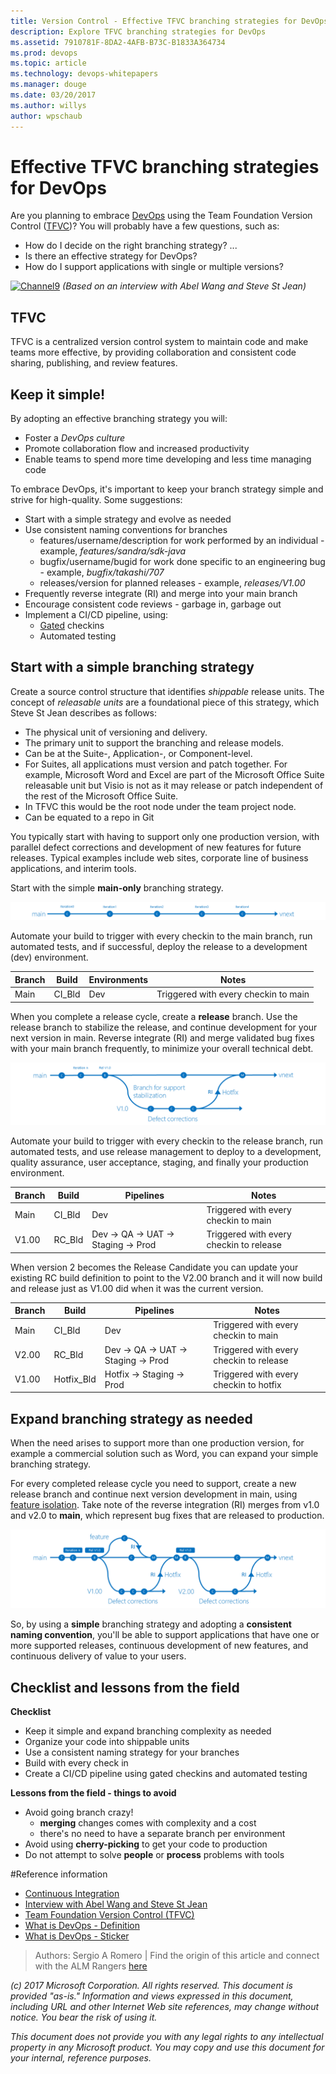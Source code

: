 ```yaml
---
title: Version Control - Effective TFVC branching strategies for DevOps
description: Explore TFVC branching strategies for DevOps 
ms.assetid: 7910781F-8DA2-4AFB-B73C-B1833A364734
ms.prod: devops
ms.topic: article
ms.technology: devops-whitepapers
ms.manager: douge
ms.date: 03/20/2017
ms.author: willys
author: wpschaub
---
```


# Effective TFVC branching strategies for DevOps

Are you planning to embrace [DevOps](http://donovanbrown.com/post/what-is-devops) using the Team Foundation Version Control ([TFVC](/vsts/tfvc/index))? You will probably have a few questions, such as:

- How do I decide on the right branching strategy? ... 
- Is there an effective strategy for DevOps?
- How do I support applications with single or multiple versions?

[![Channel9](_img/effective-tfvc-branching-strategies-for-devops/channel9.png)](https://channel9.msdn.com/Blogs/DevOps-Interviews/Interview-with-Abel-Wang-and-Steven-St-Jean) *(Based on an interview with Abel Wang and Steve St Jean)*

## TFVC

TFVC is a centralized version control system to maintain code and make teams more effective, by providing collaboration and consistent code sharing, publishing, and review features. 

## Keep it simple!

By adopting an effective branching strategy you will:
- Foster a *DevOps culture*
- Promote collaboration flow and increased productivity
- Enable teams to spend more time developing and less time managing code

To embrace DevOps, it's important to keep your branch strategy simple and strive for high-quality. Some suggestions:

- Start with a simple strategy and evolve as needed
- Use consistent naming conventions for branches
	- features/username/description for work performed by an individual - example, *features/sandra/sdk-java*
	- bugfix/username/bugid for work done specific to an engineering bug - example, *bugfix/takashi/707*
	- releases/version for planned releases - example, *releases/V1.00*
- Frequently reverse integrate (RI) and merge into your main branch
- Encourage consistent code reviews - garbage in, garbage out
- Implement a CI/CD pipeline, using:
	- [Gated](/vsts/tfvc/check-folder-controlled-by-gated-check-build-process) checkins
	- Automated testing

## Start with a simple branching strategy

Create a source control structure that identifies *shippable* release units. The concept of *releasable units* are a foundational piece of this strategy, which Steve St Jean describes as follows:
- The physical unit of versioning and delivery.
- The primary unit to support the branching and release models.
- Can be at the Suite-, Application-, or Component-level.
- For Suites, all applications must version and patch together. For example, Microsoft Word and Excel are part of the Microsoft Office Suite releasable unit but Visio is not as it may release or patch independent of the rest of the Microsoft Office Suite.
- In TFVC this would be the root node under the team project node.
- Can be equated to a repo in Git

You typically start with having to support only one production version, with parallel defect corrections and development of new features for future releases. Typical examples include web sites, corporate line of business applications, and interim tools.

Start with the simple **main-only** branching strategy.

![initial branch diagram](_img/effective-tfvc-branching-strategies-for-devops/effective-tfvc-branching-strategies-for-devops-initial.png)

Automate your build to trigger with every checkin to the main branch, run automated tests, and if successful, deploy the release to a development (dev) environment.

|Branch|Build|Environments|Notes|
|------|-----|---------|-----|
|Main|CI_Bld|Dev|Triggered with every checkin to main|

When you complete a release cycle, create a **release** branch. Use the release branch to stabilize the release, and continue development for your next version in main. Reverse integrate (RI) and merge validated bug fixes with your main branch frequently, to minimize your overall technical debt.

![Version 1.0 is released](_img/effective-tfvc-branching-strategies-for-devops/effective-tfvc-branching-strategies-for-devops-vnext.png)

Automate your build to trigger with every checkin to the release branch, run automated tests, and use release management to deploy to a development, quality assurance, user acceptance, staging, and finally your production environment.

|Branch|Build|Pipelines|Notes|
|------|-----|---------|-----|
|Main|CI_Bld|Dev|Triggered with every checkin to main|
|V1.00|RC_Bld|Dev -> QA -> UAT -> Staging -> Prod|Triggered with every checkin to release|

When version 2 becomes the Release Candidate you can update your existing RC build definition to point to the V2.00 branch and it will now build and release just as V1.00 did when it was the current version.

|Branch|Build|Pipelines|Notes|
|------|-----|---------|-----|
|Main|CI_Bld|Dev|Triggered with every checkin to main|
|V2.00|RC_Bld|Dev -> QA -> UAT -> Staging -> Prod|Triggered with every checkin to release|
|V1.00|Hotfix_Bld|Hotfix -> Staging -> Prod|Triggered with every checkin to hotfix|

## Expand branching strategy as needed

When the need arises to support more than one production version, for example a commercial solution such as Word, you can expand your simple branching strategy. 

For every completed release cycle you need to support, create a new release branch and continue next version development in main, using [feature isolation](./effective-feature-isolation-on-tfvc.md). Take note of the reverse integration (RI) merges from v1.0 and v2.0 to **main**, which represent bug fixes that are released to production.

![Version 2.0 is released](_img/effective-tfvc-branching-strategies-for-devops/effective-tfvc-branching-strategies-for-devops-complex.png)

So, by using a **simple** branching strategy and adopting a **consistent naming convention**, you'll be able to support applications that have one or more supported releases, continuous development of new features, and continuous delivery of value to your users.

## Checklist and lessons from the field

**Checklist**

- Keep it simple and expand branching complexity as needed
- Organize your code into shippable units
- Use a consistent naming strategy for your branches
- Build with every check in
- Create a CI/CD pipeline using gated checkins and automated testing

**Lessons from the field - things to avoid**

- Avoid going branch crazy!
	- **merging** changes comes with complexity and a cost
	- there's no need to have a separate branch per environment
- Avoid using **cherry-picking** to get your code to production
- Do not attempt to solve **people** or **process** problems with tools

#Reference information
- [Continuous Integration](https://www.visualstudio.com/learn/what-is-continuous-integration/)
- [Interview with Abel Wang and Steve St Jean](https://channel9.msdn.com/Blogs/DevOps-Interviews/Interview-with-Abel-Wang-and-Steven-St-Jean)
- [Team Foundation Version Control (TFVC)](../tfvc/overview.md)
- [What is DevOps - Definition](http://donovanbrown.com/post/what-is-devops)
- [What is DevOps - Sticker](https://www.stickermule.com/marketplace/9107-devops-donovan-brown)

> Authors: Sergio A Romero | Find the origin of this article and connect with the ALM Rangers [here](https://github.com/ALM-Rangers/Guidance/blob/master/README.md)
 
*(c) 2017 Microsoft Corporation. All rights reserved. This document is
provided "as-is." Information and views expressed in this document,
including URL and other Internet Web site references, may change without
notice. You bear the risk of using it.*

*This document does not provide you with any legal rights to any
intellectual property in any Microsoft product. You may copy and use
this document for your internal, reference purposes.*
